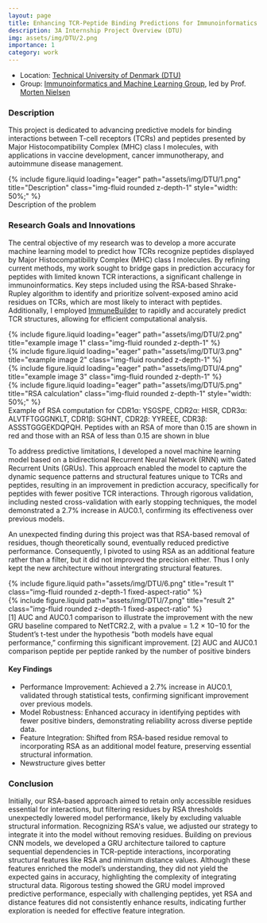 ```yaml
---
layout: page
title: Enhancing TCR-Peptide Binding Predictions for Immunoinformatics
description: 3A Internship Project Overview (DTU)
img: assets/img/DTU/2.png
importance: 1
category: work
---
```


* Location: [Technical University of Denmark (DTU)](https://www.dtu.dk/english)
* Group: [Immunoinformatics and Machine Learning Group](https://orbit.dtu.dk/en/organisations/immunoinformatics-and-machine-learning), led by Prof. [Morten Nielsen](https://scholar.google.com/citations?user=ahkeJGgAAAAJ&hl=en)

### Description
This project is dedicated to advancing predictive models for binding interactions between T-cell receptors (TCRs) and peptides presented by Major Histocompatibility Complex (MHC) class I molecules, with applications in vaccine development, cancer immunotherapy, and autoimmune disease management.

<div class="row">
    <div class="col-sm mt-3 mt-md-0">
        {% include figure.liquid loading="eager" path="assets/img/DTU/1.png" title="Description" class="img-fluid rounded z-depth-1" style="width: 50%;" %}
    </div>
</div>
<div class="caption">
    Description of the problem
</div>

### Research Goals and Innovations

The central objective of my research was to develop a more accurate machine learning model to predict how TCRs recognize peptides displayed by Major Histocompatibility Complex (MHC) class I molecules. By refining current methods, my work sought to bridge gaps in prediction accuracy for peptides with limited known TCR interactions, a significant challenge in immunoinformatics. Key steps included using the RSA-based Shrake-Rupley algorithm to identify and prioritize solvent-exposed amino acid residues on TCRs, which are most likely to interact with peptides. Additionally, I employed [ImmuneBuilder](https://www.nature.com/articles/s42003-023-04927-7) to rapidly and accurately predict TCR structures, allowing for efficient computational analysis.

<div class="row">
    <div class="col-sm mt-3 mt-md-0">
        {% include figure.liquid loading="eager" path="assets/img/DTU/2.png" title="example image 1" class="img-fluid rounded z-depth-1" %}
    </div>
    <div class="col-sm mt-3 mt-md-0">
        {% include figure.liquid loading="eager" path="assets/img/DTU/3.png" title="example image 2" class="img-fluid rounded z-depth-1" %}
    </div>
    <div class="col-sm mt-3 mt-md-0">
        {% include figure.liquid loading="eager" path="assets/img/DTU/4.png" title="example image 3" class="img-fluid rounded z-depth-1" %}
    </div>
</div>

<div class="row">
    <div class="col-sm mt-3 mt-md-0">
        {% include figure.liquid loading="eager" path="assets/img/DTU/5.png" title="RSA calculation" class="img-fluid rounded z-depth-1" style="width: 50%;" %}
    </div>
</div>
<div class="caption">
    Example of RSA computation for CDR1α: YSGSPE, CDR2α: HISR, CDR3α: ALVTFTGGGNKLT, CDR1β: SGHNT, CDR2β: YYREEE, CDR3β: ASSSTGGGEKDQPQH. Peptides with an RSA of more than 0.15 are shown in red and those with an RSA of less than 0.15 are shown in blue
</div>

To address predictive limitations, I developed a novel machine learning model based on a bidirectional Recurrent Neural Network (RNN) with Gated Recurrent Units (GRUs). This approach enabled the model to capture the dynamic sequence patterns and structural features unique to TCRs and peptides, resulting in an improvement in prediction accuracy, specifically for peptides with fewer positive TCR interactions. Through rigorous validation, including nested cross-validation with early stopping techniques, the model demonstrated a 2.7% increase in AUC0.1, confirming its effectiveness over previous models.

An unexpected finding during this project was that RSA-based removal of residues, though theoretically sound, eventually reduced predictive performance. Consequently, I pivoted to using RSA as an additional feature rather than a filter, but it did not improved the precision either. Thus I only kept the new architecture without intergrating structural features.

<div class="row justify-content-sm-center">
    <div class="col-sm-6 mt-3 mt-md-0">
        {% include figure.liquid path="assets/img/DTU/6.png" title="result 1" class="img-fluid rounded z-depth-1 fixed-aspect-ratio" %}
    </div>
    <div class="col-sm-6 mt-3 mt-md-0">
        {% include figure.liquid path="assets/img/DTU/7.png" title="result 2" class="img-fluid rounded z-depth-1 fixed-aspect-ratio" %}
    </div>
</div>
<div class="caption">
    [1] AUC and AUC0.1 comparison to illustrate the improvement with the new GRU baseline compared to NetTCR2.2, with a pvalue = 1.2 × 10−10 for the Student’s t-test under the hypothesis ”both models have equal performance,” confirming this significant improvement. [2] AUC and AUC0.1 comparison peptide per peptide ranked by the number of positive binders
</div>

#### Key Findings

- Performance Improvement: Achieved a 2.7% increase in AUC0.1, validated through statistical tests, confirming significant improvement over previous models.
- Model Robustness: Enhanced accuracy in identifying peptides with fewer positive binders, demonstrating reliability across diverse peptide data.
- Feature Integration: Shifted from RSA-based residue removal to incorporating RSA as an additional model feature, preserving essential structural information.
- Newstructure gives better 

### Conclusion

Initially, our RSA-based approach aimed to retain only accessible residues essential for interactions, but filtering residues by RSA thresholds unexpectedly lowered model performance, likely by excluding valuable structural information. Recognizing RSA's value, we adjusted our strategy to integrate it into the model without removing residues. Building on previous CNN models, we developed a GRU architecture tailored to capture sequential dependencies in TCR-peptide interactions, incorporating structural features like RSA and minimum distance values. Although these features enriched the model’s understanding, they did not yield the expected gains in accuracy, highlighting the complexity of integrating structural data. Rigorous testing showed the GRU model improved predictive performance, especially with challenging peptides, yet RSA and distance features did not consistently enhance results, indicating further exploration is needed for effective feature integration.
